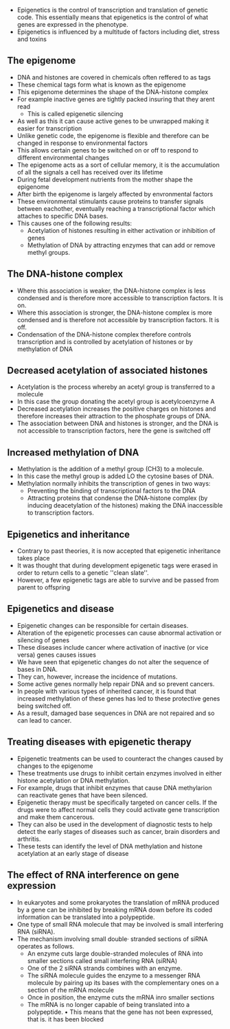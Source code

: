- Epigenetics is the control of transcription and translation of genetic code. This essentially means that epigenetics is the control of what genes are expressed in the phenotype.
- Epigenetics is influenced by a multitude of factors including diet, stress and toxins

## The epigenome
- DNA and histones are covered in chemicals often reffered to as tags
- These chemical tags form what is known as the epigenome
- This epigenome determines the shape of the DNA-histone complex
- For example inactive genes are tightly packed insuring that they arent read
    - This is called epigenetic silencing
- As well as this it can cause active genes to be unwrapped making it easier for transcription
- Unlike genetic code, the epigenome is flexible and therefore can be changed in response to environmental factors
- This allows certain genes to be switched on or off to respond to different environmental changes
- The epigenome acts as a sort of cellular memory, it is the accumulation of all the signals a cell has received over its lifetime
- During fetal development nutrients from the mother shape the epigenome
- After birth the epigenome is largely affected by envronmental factors
- These environmental stimulants cause proteins to transfer signals between eachother, eventually reaching a transcriptional factor which attaches to specific DNA bases. 
- This causes one of the following results:
    - Acetylation of histones resulting in either activation or inhibition of genes
    - Methylation of DNA by attracting enzymes that can add or remove methyl groups.

## The DNA-histone complex
- Where this association is weaker, the DNA-histone complex is less condensed and is therefore more accessible to transcription factors. It is on.
- Where this association is stronger, the DNA-histone complex is more condensed and is therefore not accessible by transcription factors. It is off.
- Condensation of the DNA-histone complex therefore controls transcription and is controlled by acetylation of histones or by methylation of DNA

## Decreased acetylation of associated histones
- Acetylation is the process whereby an acetyl group is transferred to a molecule
- In this case the group donating the acetyl group is acetylcoenzyrne A
- Decreased acetylation increases the positive charges on histones and therefore increases their attraction to the phosphate groups of DNA.
- The association between DNA and histones is stronger, and the DNA is not accessible to transcription factors, here the gene is switched off

## Increased methylation of DNA
- Methylation is the addition of a methyl group (CH3) to a molecule.
- In this case the methyl group is added LO the cytosine bases of DNA.
- Methylation normally inhibits the transcription of genes in two ways: 
    - Preventing the binding of transcriptional factors to the DNA 
    - Attracting proteins that condense the DNA-histone complex (by inducing deacetylation of the histones) making the DNA inaccessible to transcription factors.

## Epigenetics and inheritance
- Contrary to past theories, it is now accepted that epigenetic inheritance takes place
- It was thought that during development epigenetic tags were erased in order to return cells to a genetic ''clean slate''.
- However, a few epigenetic tags are able to survive and be passed from parent to offspring

## Epigenetics and disease
- Epigenetic changes can be responsible for certain diseases.
- Alteration of the epigenetic processes can cause abnormal activation or silencing of genes
- These diseases include cancer where activation of inactive (or vice versa)  genes causes issues
- We have seen that epigenetic changes do not alter the sequence of bases in DNA. 
- They can, however, increase the incidence of mutations. 
- Some active genes normally help repair DNA and so prevent cancers. 
- In people with various types of inherited cancer, it is found that increased methylation of these genes has led to these protective genes being switched off. 
- As a result, damaged base sequences in DNA are not repaired and so can lead to cancer.

## Treating diseases with epigenetic therapy
- Epigenetic treatments can be used to counteract the changes caused by changes to the epigenome
- These treatments use drugs to inhibit certain enzymes involved in either histone acetylation or DNA methylation.
- For example, drugs that inhibit enzymes that cause DNA methylarion can reactivate genes that have been silenced.
- Epigenetic therapy must be specifically targeted on cancer cells. If the drugs were to affect normal cells they could activate gene transcription and make them cancerous.
- They can also be used in the development of diagnostic tests to help detect the early stages of diseases such as cancer, brain disorders and arthritis.
- These tests can identify the level of DNA methylation and histone acetylation at an early stage of disease

## The effect of RNA interference on gene expression
- In eukaryotes and some prokaryotes the translation of mRNA produced by a gene can be inhibited by breaking mRNA down before its coded information can be translated into a polypeptide.
- One type of small RNA molecule that may be involved is small interfering RNA (siRNA). 
- The mechanism involving small double· stranded sections of siRNA operates as follows.
    - An enzyme cuts large double-stranded molecules of RNA into smaller sections called small interfering RNA (siRNA)
    - One of the 2 siRNA strands combines with an enzyme.
    - The siRNA molecule guides the enzyme to a messenger RNA molecule by pairing up its bases with the complementary ones on a section of rhe mRNA molecule 
    - Once in position, the enzyme cuts the mRNA inro smaller sections
    - The mRNA is no longer capable of being translated into a polypeptide. • This means that the gene has not been expressed, that is. it has been blocked